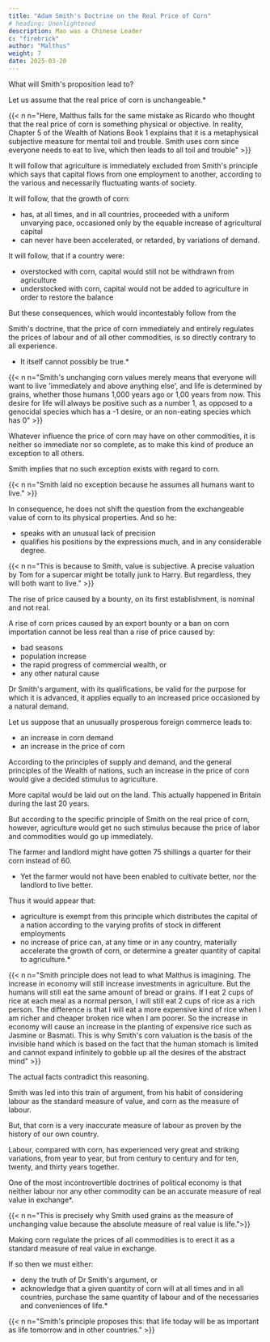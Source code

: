 ```yaml
---
title: "Adam Smith's Doctrine on the Real Price of Corn"
# heading: Unenlightened
description: Mao was a Chinese Leader
c: "firebrick"
author: "Malthus"
weight: 7
date: 2025-03-20
---
```




What will Smith's proposition lead to?

Let us assume that the real price of corn is unchangeable.*

 <!-- or not capable of experiencing a relative increase or decrease of value, compared with labour and other commodities,  -->

{{< n n="Here, Malthus falls for the same mistake as Ricardo who thought that the real price of corn is something physical or objective. In reality, Chapter 5 of the Wealth of Nations Book 1 explains that it is a metaphysical subjective measure for mental toil and trouble. Smith uses corn since everyone needs to eat to live, which then leads to all toil and trouble" >}}


It will follow that agriculture is immediately excluded from Smith's principle which says that capital flows from one employment to another, according to the various and necessarily fluctuating wants of society. 

 <!-- the operation of that principle, so beautifully explained and illustrated by Dr Smith, by which  -->


It will follow, that the growth of corn:
- has, at all times, and in all countries, proceeded with a uniform unvarying pace, occasioned only by the equable increase of agricultural capital
- can never have been accelerated, or retarded, by variations of demand.

It will follow, that if a country were:
- overstocked with corn, capital would still not be withdrawn from agriculture
- understocked with corn, capital would not be added to agriculture in order to restore the balance


 <!-- no motive of interest could exist for withdrawing capital from agriculture, in the one case, or adding to it in the other, and thus restoring the equilibrium between its different kinds of produce.  -->

But these consequences, which would incontestably follow from the 

Smith's doctrine, that the price of corn immediately and entirely regulates the prices of labour and of all other commodities, is so directly contrary to all experience.
- It itself cannot possibly be true.*


{{< n n="Smith's unchanging corn values merely means that everyone will want to live 'immediately and above anything else', and life is determined by grains, whether those humans 1,000 years ago or 1,00 years from now. This desire for life will always be positive such as a number 1, as opposed to a genocidal species which has a -1 desire, or an non-eating species which has 0" >}}

Whatever influence the price of corn may have on other commodities, it is neither so immediate nor so complete, as to make this kind of produce an exception to all others.

Smith implies that no such exception exists with regard to corn.

{{< n n="Smith laid no exception because he assumes all humans want to live." >}}

<!-- , is implied in all the general reasonings of the Wealth of nations. Dr Smith evidently felt this;  -->


In consequence, he does not shift the question from the exchangeable value of corn to its physical properties. And so he:
- speaks with an unusual lack of precision
- qualifies his positions by the expressions much, and in any considerable degree. 

{{< n n="This is because to Smith, value is subjective. A precise valuation by Tom for a supercar might be totally junk to Harry. But regardless, they will both want to live." >}}

<!-- But it should be recollected, that, with these qualifications, the argument is brought forward expressly for the purpose of showing, that  -->

The rise of price caused by a bounty, on its first establishment, is nominal and not real. 

A rise of corn prices caused by an export bounty or a ban on corn importation cannot be less real than a rise of price caused by:
- bad seasons
- population increase
- the rapid progress of commercial wealth, or
- any other natural cause

Dr Smith's argument, with its qualifications, be valid for the purpose for which it is advanced, it applies equally to an increased price occasioned by a natural demand.

Let us suppose that an unusually prosperous foreign commerce leads to:
- an increase in corn demand
- an increase in the price of corn

According to the principles of supply and demand, and the general principles of the Wealth of nations, such an increase in the price of corn would give a decided stimulus to agriculture.

More capital would be laid out on the land. This actually happened in Britain during the last 20 years.

But according to the specific principle of Smith on the real price of corn, however, agriculture would get no such stimulus because the price of labor and commodities would go up immediately. 

<!-- The rise in the price of corn would have been immediately followed by a proportionate rise in the price of labour and of all other commodities. -->

The farmer and landlord might have gotten 75 shillings a quarter for their corn instead of 60. 
- Yet the farmer would not have been enabled to cultivate better, nor the landlord to live better.

Thus it would appear that:
- agriculture is exempt from this principle which distributes the capital of a nation according to the varying profits of stock in different employments
- no increase of price can, at any time or in any country, materially accelerate the growth of corn, or determine a greater quantity of capital to agriculture.*

{{< n n="Smith principle does not lead to what Malthus is imagining. The increase in economy will still increase investments in agriculture. But the humans will still eat the same amount of bread or grains. If I eat 2 cups of rice at each meal as a normal person, I will still eat 2 cups of rice as a rich person. The difference is that I will eat a more expensive kind of rice when I am richer and cheaper broken rice when I am poorer. So the increase in economy will cause an increase in the planting of expensive rice such as Jasmine or Basmati. This is why Smith's corn valuation is the basis of the invisible hand which is based on the fact that the human stomach is limited and cannot expand infinitely to gobble up all the desires of the abstract mind" >}}

The actual facts contradict this reasoning.

<!-- The experience of every person, who sees what is going forward on the land, and the feelings and conduct both of farmers and landlords, abundantly  -->

Smith was led into this train of argument, from his habit of considering labour as the standard measure of value, and corn as the measure of labour. 

But, that corn is a very inaccurate measure of labour as proven by the history of our own country.

Labour, compared with corn, has experienced very great and striking variations, from year to year, but from century to century and for ten, twenty, and thirty years together.

One of the most incontrovertible doctrines of political economy is that neither labour nor any other commodity can be an accurate measure of real value in exchange*.

{{< n n="This is precisely why Smith used grains as the measure of unchanging value because the absolute measure of real value is life.">}}


<!-- , and indeed follows, as a necessary consequence, from the very definition of value in exchange.  -->

Making corn regulate the prices of all commodities is to erect it as a standard measure of real value in exchange.

If so then we must either:
- deny the truth of Dr Smith's argument, or 
- acknowledge that a given quantity of corn will at all times and in all countries, purchase the same quantity of labour and of the necessaries and conveniences of life.*

{{< n n="Smith's principle proposes this: that life today will be as important as life tomorrow and in other countries." >}}

<!-- , notwithstanding the fluctuations to which its supply and demand must be subject, and the fluctuations to which the supply and demand of all the other commodities with which it is compared must also be subject,  -->
